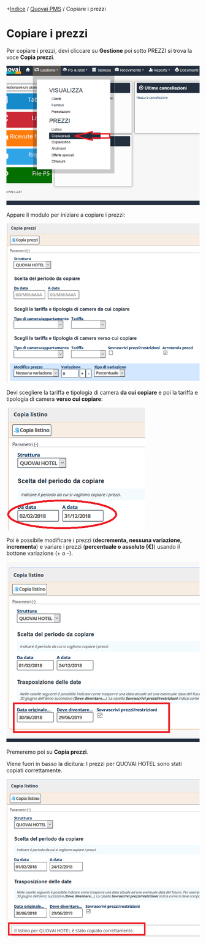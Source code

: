 
+[Indice](index.md) / [Quovai PMS](quovai-pms-it.md) / Copiare i prezzi


# Copiare i prezzi

Per copiare i prezzi, devi cliccare su **Gestione** poi sotto PREZZI si trova la voce **Copia prezzi**.

![](images/prezzi-001.png)

Appare il modulo per iniziare a copiare i prezzi: 

![](images/prezzi-002.png)

Devi scegliere la tariffa e tipologia di camera **da cui copiare** e poi la tariffa e tipologia di camera **verso cui copiare**:
 
 ![](images/listino-003.png) 

Poi è possibile modificare i prezzi (**decrementa, nessuna variazione, incrementa**) e variare i prezzi (**percentuale o assoluto (€)**) usando il bottone variazione (+ o -).

![](images/listino-004.png) 

Premeremo poi su **Copia prezzi**.

Viene fuori in basso la dicitura: I prezzi per QUOVAI HOTEL sono stati copiati correttamente.

![](images/listino-005.png) 